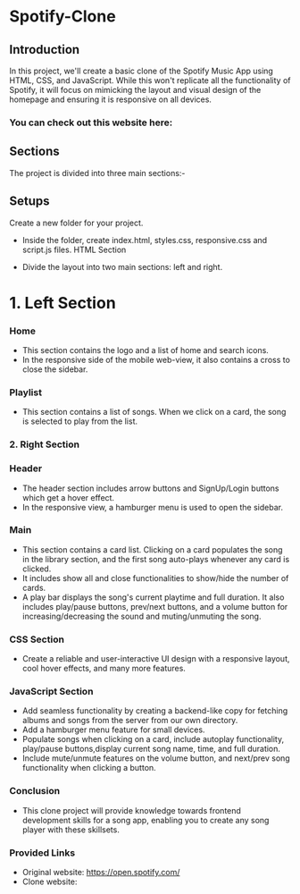 # Spotify-Clone

## Introduction
In this project, we'll create a basic clone of the Spotify Music App using HTML, CSS, and JavaScript. While this won't replicate all the functionality of Spotify, it will focus on mimicking the layout and visual design of the homepage and ensuring it is responsive on all devices.

### You can check out this website here:

## Sections
The project is divided into three main sections:-

## Setups

Create a new folder for your project.
- Inside the folder, create index.html, styles.css, responsive.css and script.js files.
HTML Section

- Divide the layout into two main sections: left and right.

# 1. Left Section

### Home
  - This section contains the logo and a list of home and search icons.
  - In the responsive side of the mobile web-view, it also contains a cross to close the sidebar.
  
### Playlist
  - This section contains a list of songs. When we click on a card, the song is selected to play from the list.
  
### 2. Right Section
### Header
  - The header section includes arrow buttons and SignUp/Login buttons which get a hover effect.
  - In the responsive view, a hamburger menu is used to open the sidebar.
  
### Main
  - This section contains a card list. Clicking on a card populates the song in the library section, and the first song auto-plays whenever any card is clicked.
  - It includes show all and close functionalities to show/hide the number of cards.
  - A play bar displays the song's current playtime and full duration. It also includes play/pause buttons, prev/next 
    buttons, and a volume button for increasing/decreasing the sound and muting/unmuting the song.

### CSS Section
- Create a reliable and user-interactive UI design with a responsive layout, cool hover effects, and many more features.

### JavaScript Section
  - Add seamless functionality by creating a backend-like copy for fetching albums and songs from the server from our own 
    directory.
  - Add a hamburger menu feature for small devices.
  - Populate songs when clicking on a card, include autoplay functionality, play/pause buttons,display current song name,        time, and full duration.
  - Include mute/unmute features on the volume button, and next/prev song functionality when clicking a button.

### Conclusion
  - This clone project will provide knowledge towards frontend development skills for a song app, enabling you to create any     song player with these skillsets.

### Provided Links
  - Original website: https://open.spotify.com/
  - Clone website: 
